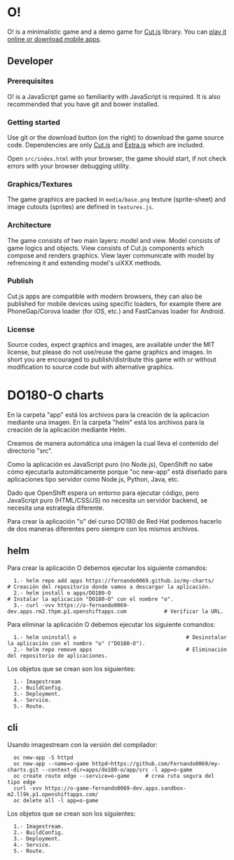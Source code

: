 # O!
O! is a minimalistic game and a demo game for [Cut.js](http://cutjs.org/) library. You can [play it online or download mobile apps](http://piqnt.com/o/).

## Developer

### Prerequisites
O! is a JavaScript game so familiarity with JavaScript is required. It is also recommended that you have git and bower installed.

### Getting started

Use git or the download button (on the right) to download the game source code. Dependencies are only [Cut.js](https://github.com/piqnt/cut.js) and [Extra.js](https://github.com/piqnt/extra.js) which are included.

Open `src/index.html` with your browser, the game should start, if not check errors with your browser debugging utility.

### Graphics/Textures
The game graphics are packed in `media/base.png` texture (sprite-sheet) and image cutouts (sprites) are defined in `textures.js`.

### Architecture
The game consists of two main layers: model and view. Model consists of game logics and objects. View consists of Cut.js components which compose and renders graphics. View layer communicate with model by refrenceing it and extending model's uiXXX methods.

### Publish
Cut.js apps are compatible with modern browsers, they can also be published for mobile devices using specific loaders, for example there are PhoneGap/Corova loader (for iOS, etc.) and FastCanvas loader for Android.

### License
Source codes, expect graphics and images, are available under the MIT license, but please do not use/reuse the game graphics and images.
In short you are encouraged to publish/distribute this game with or without modification to source code but with alternative graphics.
















# DO180-O charts

En la carpeta "app" está los archivos para la creación de la aplicacion mediante una imagen.
En la carpeta "helm" está los archivos para la creación de la aplicación mediante Helm.

Creamos de manera automática una imágen la cual lleva el contenido del directorio "src".

Como la aplicación es JavaScript puro (no Node.js), OpenShift no sabe cómo ejecutarla automáticamente porque "oc new-app" está diseñado para aplicaciones tipo servidor como Node.js, Python, Java, etc.

Dado que OpenShift espera un entorno para ejecutar código, pero JavaScript puro (HTML/CSS/JS) no necesita un servidor backend, se necesita una estrategia diferente.

Para crear la aplicación "o" del curso DO180 de Red Hat podemos hacerlo de dos maneras diferentes pero siempre con los mismos archivos.


## helm

Para crear la aplicación O debemos ejecutar los siguiente comandos:
```
  1.- helm repo add apps https://fernando0069.github.io/my-charts/                       # Creación del repositorio donde vamos a descargar la aplicación.
  2.- helm install o apps/DO180-O                                                        # Instalar la aplicación "DO180-O" con el nombre "o".
  3.- curl -vvv https://o-fernando0069-dev.apps.rm2.thpm.p1.openshiftapps.com            # Verificar la URL. 
```

Para eliminar la aplicación O debemos ejecutar los siguiente comandos:
```
  1.- helm uninstall o                                   # Desinstalar la aplicación con el nombre "o" ("DO180-O").
  2.- helm repo remove apps                              # Eliminación del repositorio de aplicaciones.
```

Los objetos que se crean son los siguientes:
```
  1.- Imagestream
  2.- BuildConfig.
  3.- Deployment.
  4.- Service.
  5.- Route.
```


## cli

Usando imagestream con la versión del compilador:
```
  oc new-app -S httpd
  oc new-app --name=o-game httpd~https://github.com/Fernando0069/my-charts.git --context-dir=apps/do180-o/app/src -l app=o-game
  oc create route edge --service=o-game     # crea ruta segura del tipo edge
  curl -vvv https://o-game-fernando0069-dev.apps.sandbox-m2.ll9k.p1.openshiftapps.com/
  oc delete all -l app=o-game
```

Los objetos que se crean son los siguientes:
```
  1.- Imagestream.
  2.- BuildConfig.
  3.- Deployment.
  4.- Service.
  5.- Route.
```
